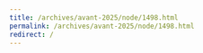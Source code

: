 ```yaml
---
title: /archives/avant-2025/node/1498.html
permalink: /archives/avant-2025/node/1498.html
redirect: /
---
```

